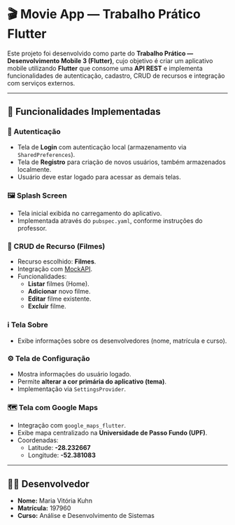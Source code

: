 # 🎬 Movie App — Trabalho Prático Flutter

Este projeto foi desenvolvido como parte do **Trabalho Prático — Desenvolvimento Mobile 3 (Flutter)**, cujo objetivo é criar um aplicativo mobile utilizando **Flutter** que consome uma **API REST** e implementa funcionalidades de autenticação, cadastro, CRUD de recursos e integração com serviços externos.

---

## 📱 Funcionalidades Implementadas

### 🔑 Autenticação

- Tela de **Login** com autenticação local (armazenamento via `SharedPreferences`).
- Tela de **Registro** para criação de novos usuários, também armazenados localmente.
- Usuário deve estar logado para acessar as demais telas.

### 🖼 Splash Screen

- Tela inicial exibida no carregamento do aplicativo.
- Implementada através do `pubspec.yaml`, conforme instruções do professor.

### 🎥 CRUD de Recurso (Filmes)

- Recurso escolhido: **Filmes**.
- Integração com [MockAPI](https://mockapi.io/).
- Funcionalidades:
  - **Listar** filmes (Home).
  - **Adicionar** novo filme.
  - **Editar** filme existente.
  - **Excluir** filme.

### ℹ️ Tela Sobre

- Exibe informações sobre os desenvolvedores (nome, matrícula e curso).

### ⚙️ Tela de Configuração

- Mostra informações do usuário logado.
- Permite **alterar a cor primária do aplicativo (tema)**.
- Implementação via `SettingsProvider`.

### 🗺 Tela com Google Maps

- Integração com `google_maps_flutter`.
- Exibe mapa centralizado na **Universidade de Passo Fundo (UPF)**.
- Coordenadas:
  - Latitude: **-28.232667**
  - Longitude: **-52.381083**

---

## 👨‍💻 Desenvolvedor

- **Nome:** Maria Vitória Kuhn
- **Matrícula:** 197960
- **Curso:** Análise e Desenvolvimento de Sistemas
